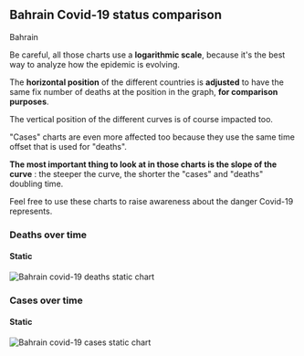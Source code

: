 ## Bahrain Covid-19 status comparison 

Bahrain



Be careful, all those charts use a **logarithmic scale**, because it's the best way to analyze how the epidemic is evolving.
 
The **horizontal position** of the different countries is **adjusted** to have the same fix number of deaths at the position in the graph, **for comparison purposes**.

The vertical position of the different curves is of course impacted too.

"Cases" charts are even more affected too because they use the same time offset that is used for "deaths".

**The most important thing to look at in those charts is the slope of the curve** : the steeper the curve, the shorter the "cases" and "deaths" doubling time.

Feel free to use these charts to raise awareness about the danger Covid-19 represents. 


 
### Deaths over time
 
#### Static
![Bahrain covid-19 deaths static chart](https://raw.githubusercontent.com/madlag/coronavirus_study/master/notebooks/graphs/2020-04-02/countries/Bahrain/2020-04-02_Bahrain_deaths.png "Bahrain covid-19 deaths static chart")   

 
### Cases over time
 
#### Static
![Bahrain covid-19 cases static chart](https://raw.githubusercontent.com/madlag/coronavirus_study/master/notebooks/graphs/2020-04-02/countries/Bahrain/2020-04-02_Bahrain_cases.png "Bahrain covid-19 cases static chart")   


